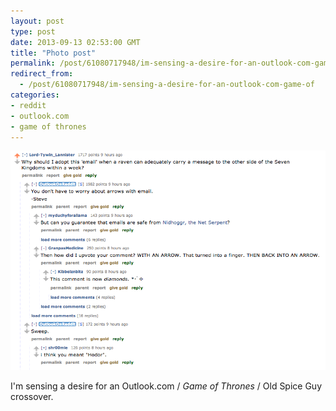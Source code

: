 ```yaml
---
layout: post
type: post
date: 2013-09-13 02:53:00 GMT
title: "Photo post"
permalink: /post/61080717948/im-sensing-a-desire-for-an-outlook-com-game-of
redirect_from: 
  - /post/61080717948/im-sensing-a-desire-for-an-outlook-com-game-of
categories:
- reddit
- outlook.com
- game of thrones
---
```

![](/assets/images/tumblr_mt1moqADrS1qb098no1_1280.png)

I'm sensing a desire for an Outlook.com / <i>Game of Thrones</i> / Old Spice Guy crossover.